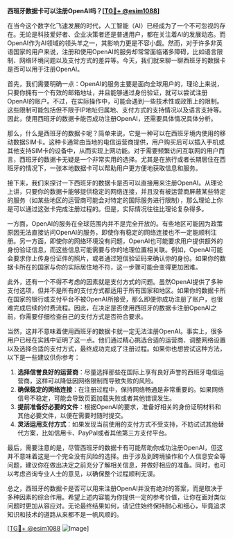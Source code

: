 **西班牙数据卡可以注册OpenAI吗？[[TG💪+ @esim1088](https://t.me/s/esim1088)]**

在当今这个数字化飞速发展的时代，人工智能（AI）已经成为了一个不可忽视的存在。无论是科技爱好者、企业决策者还是普通用户，都在关注着AI的发展动态。而OpenAI作为AI领域的领头羊之一，其影响力更是不容小觑。然而，对于许多非英语国家的用户来说，注册和使用OpenAI的服务却常常面临诸多障碍，比如语言限制、网络环境问题以及支付方式的差异等。今天，我们就来聊一聊西班牙的数据卡是否可以用于注册OpenAI。

首先，我们需要明确一点：OpenAI的服务主要是面向全球用户的，理论上来说，只要你拥有一个有效的邮箱地址，并且能够通过身份验证，就可以尝试注册OpenAI的账户。不过，在实际操作中，可能会遇到一些技术性或政策上的限制。这些限制可能包括但不限于IP地址归属地、支付方式的支持情况以及语言支持等。因此，使用西班牙的数据卡能否成功注册OpenAI，还需要具体情况具体分析。

那么，什么是西班牙的数据卡呢？简单来说，它是一种可以在西班牙境内使用的移动数据SIM卡。这种卡通常由当地的电信运营商提供，用户购买后可以插入手机或其他支持SIM卡的设备中，从而实现上网功能。对于需要频繁访问互联网的用户而言，西班牙的数据卡无疑是一个非常实用的选择。尤其是在旅行或者长期居住在西班牙的情况下，一张本地数据卡可以帮助用户更方便地获取信息和服务。

接下来，我们来探讨一下西班牙的数据卡是否可以直接用来注册OpenAI。从理论上讲，只要你的数据卡能够提供稳定的网络连接，并且没有被运营商屏蔽某些特定的服务（如某些地区的运营商可能会对特定的国际服务进行限制），那么理论上你是可以通过这张卡完成注册过程的。但是，实际情况往往比理论复杂得多。

一方面，OpenAI的服务在全球范围内并不是完全开放的。有些地区可能因为政策原因无法直接访问OpenAI的服务，即使你有稳定的网络连接也不一定能顺利注册。另一方面，即使你的网络环境没有问题，OpenAI也可能要求用户提供额外的身份验证信息，而这些信息可能需要与你的地理位置相关联。例如，OpenAI可能会要求你上传身份证件的照片，或者通过短信验证码来确认你的身份。如果你的数据卡所在的国家与你的实际居住地不符，这一步骤可能会变得更加困难。

此外，还有一个不得不考虑的因素就是支付方式的问题。虽然OpenAI提供了多种支付选项，但并不是所有的支付方式都适用于所有国家和地区。如果你的数据卡所在国家的银行或支付平台不被OpenAI所接受，那么即便你成功注册了账户，也很难完成后续的付费流程。因此，在决定是否使用西班牙的数据卡注册OpenAI之前，你需要仔细检查自己的支付方式是否符合要求。

当然，这并不意味着使用西班牙的数据卡就一定无法注册OpenAI。事实上，很多用户已经在实践中证明了这一点。他们通过精心挑选合适的运营商、调整网络设置以及选择合适的支付方式，最终成功完成了注册过程。如果你也想尝试这种方法，以下是一些建议供你参考：

1. **选择信誉良好的运营商**：尽量选择那些在国际上享有良好声誉的西班牙电信运营商，这样可以降低因网络限制而导致失败的风险。
2. **确保稳定的网络连接**：在注册过程中，保持网络畅通是非常重要的。如果网络信号不稳定，可能会导致页面加载失败或者其他错误发生。
3. **提前准备好必要的文件**：根据OpenAI的要求，准备好相关的身份证明材料和其他必要文件，以便在需要时随时提交。
4. **灵活运用支付方式**：如果发现当前使用的支付方式不受支持，不妨试试其他替代方案，比如信用卡、PayPal或者其他第三方支付平台。

最后，需要注意的是，尽管西班牙的数据卡有可能帮助你成功注册OpenAI，但这并不意味着这是一个完全没有风险的选择。由于涉及到跨境操作和个人信息安全等问题，建议你在做出决定之前充分了解相关信息，并做好相应的准备。同时，也可以考虑咨询专业人士的意见，以确保整个过程顺利无误。

总之，西班牙的数据卡是否可以用来注册OpenAI并没有绝对的答案，而是取决于多种因素的综合作用。希望上述内容能为你提供一定的参考价值，让你在面对类似问题时更加从容应对。无论最终结果如何，请记住始终保持耐心和细心，毕竟追求知识和技术的道路从来都不是一帆风顺的。

[[TG💪+ @esim1088](https://t.me/s/esim1088) ![Image](https://i.postimg.cc/4NQfJmqS/Snipaste-2025-05-13-00-14-12.png)]